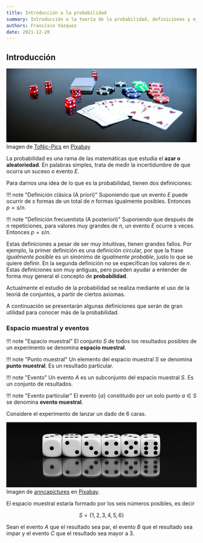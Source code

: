 ```yaml
---
title: Introducción a la probabilidad
summary: Introducción a la teoría de la probabilidad, definiciones y ejemplos.
authors: Francisco Vázquez
date: 2021-12-20
---
```


## Introducción

![Juegos de azar](img/poker.jpg)
Imagen de [ToNic-Pics](https://pixabay.com/es/users/tonic-pics-3001971/) en [Pixabay](https://pixabay.com/images/id-1564042/)

La probabilidad es una rama de las matemáticas que estudia el **azar o aleatoriedad**. En palabras simples, trata de medir la incertidumbre de que ocurra un suceso o evento $E$.

Para darnos una idea de lo que es la probabilidad, tienen dos definiciones:

!!! note "Definición clásica (A priori)"
     Suponiendo que un evento $E$ puede ocurrir de $s$ formas de un total de $n$ formas igualmente posibles. Entonces $p=s/n$.

!!! note "Definición frecuentista (A posteriori)"
     Suponiendo que después de $n$ repeticiones, para valores muy grandes de $n$, un evento $E$ ocurre $s$ veces. Entonces $p=s/n$.

Estas definiciones a pesar de ser muy intuitivas, tienen grandes fallos. Por ejemplo, la primer definición es una definición circular, por que la frase _igualmente posible_ es un sinónimo de _igualmente probable_, justo lo que se quiere definir. En la segunda definición no se especifican los valores de $n$. Estas definiciones son muy antiguas, pero pueden ayudar a entender de forma muy general el concepto de **probabilidad**.

Actualmente el estudio de la probabilidad se realiza mediante el uso de la teoriá de conjuntos, a partir de ciertos axiomas.

A continuación se presentarán algunas definiciones que serán de gran utilidad para conocer más de la probabilidad.

### Espacio muestral y eventos

!!! note "Espacio muestral"
     El conjunto $S$ de todos los resultados posibles de un experimento se denomina **espacio muestral**.

!!! note "Punto muestral"
    Un elemento del espacio muestral $S$ se denomina **punto muestral**. Es un resultado particular.

!!! note "Evento"
    Un evento $A$ es un subconjunto del espacio muestral $S$. Es un conjunto de resultados.

!!! note "Evento particular"
    El evento $\lbrace a \rbrace$ constituido por un solo punto $a \in S$ se denomina **evento muestral**.

Considere el experimento de lanzar un dado de 6 caras.

![Representación espacio muestral dados](img/dados.jpg)
Imagen de [anncapictures](https://pixabay.com/es/users/anncapictures-1564471/?utm_source=link-attribution&amp;utm_medium=referral&amp;utm_campaign=image&amp;utm_content=2031512) en [Pixabay](https://pixabay.com/es/?utm_source=link-attribution&amp;utm_medium=referral&amp;utm_campaign=image&amp;utm_content=2031512).

El espacio muestral estaría formado por los seis números posibles, es decir 

$$ S = \lbrace 1,2,3,4,5,6 \rbrace $$

Sean el evento $A$ que el resultado sea par, el evento $B$ que el resultado sea impar y el evento $C$ que el resultado sea mayor a 3.
